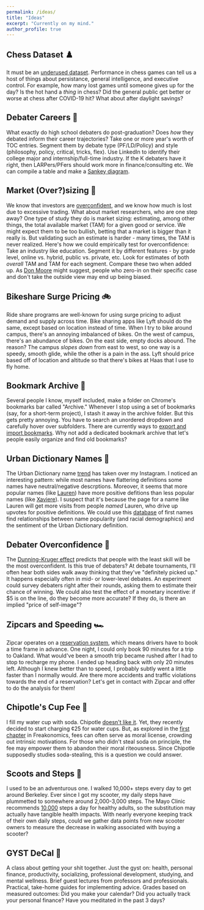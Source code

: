 ```yaml
---
permalink: /ideas/
title: "Ideas"
excerpt: "Currently on my mind."
author_profile: true
---
```


## Chess Dataset ♟️
It must be an [underused dataset](https://www.kaggle.com/datasnaek/chess). Performance in chess games can tell us a host of things about persistance, general intelligence, and executive control. For example, how many lost games until someone gives up for the day? Is the hot hand a *thing* in chess? Did the general public get better or worse at chess after COVID-19 hit? What about after daylight savings?

## Debater Careers 👔
What exactly do high school debaters do post-graduation? Does *how* they debated inform their career trajectories? Take one or more year's worth of TOC entries. Segment them by debate type (PF/LD/Policy) and style (philosophy, policy, critical, tricks, flex). Use LinkedIn to identify their college major and internship/full-time industry. If the K debaters have it right, then LARPers/PFers should work more in finance/consulting etc. We can compile a table and make a [Sankey diagram](https://en.wikipedia.org/wiki/Sankey_diagram).

## Market (Over?)sizing 🧺
We know that investors are [overconfident](https://pubs.aeaweb.org/doi/pdf/10.1257/jep.29.4.61), and we know how much is lost due to excessive trading. What about market researchers, who are one step away? One type of study they do is market sizing: estimating, among other things, the total available market (TAM) for a given good or service. We might expect them to be too bullish, betting that a market is bigger than it really is. But validating such an estimate is harder - many times, the TAM is never realized. Here's how we could empirically test for overconfidence: Take an industry like education. Segment it by different features - by grade level, online vs. hybrid, public vs. private, etc. Look for estimates of both *overall* TAM and TAM for each segment. Compare these two when added up. As [Don Moore](../books/perfectly-confident) might suggest, people who zero-in on their specific case and don't take the outside view may end up being biased.

## Bikeshare Surge Pricing 🚲
Ride share programs are well-known for using surge pricing to adjust demand and supply across time. Bike sharing apps like Lyft should do the same, except based on location instead of time. When I try to bike around campus, there's an annoying imbalanced of bikes. On the west of campus, there's an abundance of bikes. On the east side, empty docks abound. The reason? The campus *slopes down* from east to west, so one way is a speedy, smooth glide, while the other is a pain in the ass. Lyft should price based off of location and altitude so that there's bikes at Haas that I use to fly home.

## Bookmark Archive 🔖
Several people I know, myself included, make a folder on Chrome's bookmarks bar called "Archive." Whenever I stop using a set of bookmarks (say, for a short-term project), I stash it away in the archive folder. But this gets pretty annoying. You have to search an unordered dropdown and carefully hover over subfolders. There are currently ways to [export and import bookmarks](https://www.hellotech.com/guide/for/how-to-export-save-import-bookmarks-in-chrome). Why not add a dedicated bookmark archive that let's people easily organize and find old bookmarks?

## Urban Dictionary Names 📛
The Urban Dictionary name [trend](https://www.usatoday.com/story/news/nation/2021/11/23/urban-dictionary-search-name-trend/8731931002/) has taken over my Instagram. I noticed an interesting pattern: while most names have flattering definitions some names have neutral/negative descrptions. Moreover, it seems that more popular names (like [Lauren](https://www.urbandictionary.com/define.php?term=Lauren)) have more positive defitions than less popular names (like [Xaviere](https://www.urbandictionary.com/define.php?term=Xaviere)). I suspect that it's because the page for a name like Lauren will get more visits from people *named* Lauren, who drive up upvotes for positive definitions. We could use this [database](https://dataverse.harvard.edu/file.xhtml?persistentId=doi:10.7910/DVN/TYJKEZ/MPMHFE&version=1.3) of first names find relationships between name popularity (and racial demographics) and the sentiment of the Urban Dictionary definition.

## Debater Overconfidence 🤭
The [Dunning-Kruger effect](https://www.britannica.com/science/Dunning-Kruger-effect) predicts that people with the least skill will be the most overconfident. Is this true of debaters? At debate tournaments, I'll often hear both sides walk away thinking that they've "definitely picked up." It happens especially often in mid- or lower-level debates. An experiment could survey debaters right after their rounds, asking them to estimate their chance of winning. We could also test the effect of a monetary incentive: if $5 is on the line, do they become more accurate? If they do, is there an implied "price of self-image"?

## Zipcars and Speeding 🏎️
Zipcar operates on a [reservation system](https://support.zipcar.com/hc/en-us/articles/220676227-Reservation-Timeframes), which means drivers have to book a time frame in advance. One night, I could only book 90 minutes for a trip to Oakland. What would've been a smooth trip became rushed after I had to stop to recharge my phone. I ended up heading back with only 20 minutes left. Although I knew better than to speed, I probably subtly went a little faster than I normally would. Are there more accidents and traffic violations towards the end of a reservation? Let's get in contact with Zipcar and offer to do the analysis for them!

## Chipotle's Cup Fee 🥤
I fill my water cup with soda. Chipotle [doesn't like it](https://hard-money.net/chipotle-up-after-hiring-security-to-ensure-people-dont-fill-water-cups-with-soda/). Yet, they recently decided to start charging ¢25 for water cups. But, as explored in the [first chapter](https://www.nytimes.com/2005/05/15/books/chapters/freakonomics.html) in Freakonomics, fees can often serve as moral license, crowding out intrinsic motivations. For those who didn't steal soda on principle, the fee may empower them to abandon their moral riteousness. Since Chipotle supposedly studies soda-stealing, this is a question we could answer.

## Scoots and Steps 🛵
I used to be an adventurous one. I walked 10,000+ steps every day to get around Berkeley. Ever since I got my scooter, my daily steps have plummetted to somewhere around 2,000-3,000 steps. The Mayo Clinic recommends [10,000](https://www.mayoclinic.org/healthy-lifestyle/fitness/in-depth/10000-steps/art-20317391) steps a day for healthy adults, so the substitution may actually have tangible health impacts. With nearly everyone keeping track of their own daily steps, could we gather data points from new scooter owners to measure the decrease in walking associated with buying a scooter?

## GYST DeCal 💩
A class about getting your shit together. Just the gyst on: health, personal finance, productivity, socializing, professional development, studying, and mental wellness. Brief guest lectures from professors and professionals. Practical, take-home guides for implementing advice. Grades based on measured outcomes: Did you make your calendar? Did you actually track your personal finance? Have you meditated in the past 3 days?